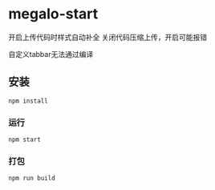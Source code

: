 # megalo-start

开启上传代码时样式自动补全
关闭代码压缩上传，开启可能报错

自定义tabbar无法通过编译

## 安装
```
npm install
```

### 运行
```
npm start
```

### 打包
```
npm run build
```

